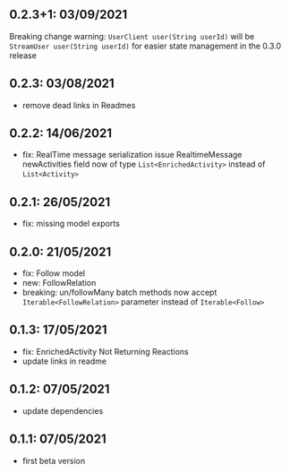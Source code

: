 ## 0.2.3+1: 03/09/2021

 Breaking change warning: `UserClient user(String userId)` will be `StreamUser user(String userId)` for easier state management in the 0.3.0 release
 
## 0.2.3: 03/08/2021

- remove dead links in Readmes
  
## 0.2.2: 14/06/2021

- fix: RealTime message serialization issue
RealtimeMessage newActivities field now of type `List<EnrichedActivity>` instead of `List<Activity>`

## 0.2.1: 26/05/2021

- fix: missing model exports

## 0.2.0: 21/05/2021

- fix: Follow model
- new: FollowRelation 
- breaking: un/followMany batch methods now accept `Iterable<FollowRelation>` parameter instead of `Iterable<Follow>`

## 0.1.3: 17/05/2021

- fix: EnrichedActivity Not Returning Reactions 
- update links in readme

## 0.1.2: 07/05/2021

- update dependencies

## 0.1.1: 07/05/2021

- first beta version